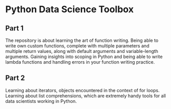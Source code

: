# Python Data Science Toolbox
## Part 1
The repository is about learning the art of function writing. Being able to write own custom functions, complete with multiple parameters and multiple return values, along with default arguments and variable-length arguments. Gaining insights into scoping in Python and being able to write lambda functions and handling errors in your function writing practice. 

## Part 2
Learning about iterators, objects encountered in the context of for loops. Learning about list comprehensions, which are extremely handy tools for all data scientists working in Python. 

